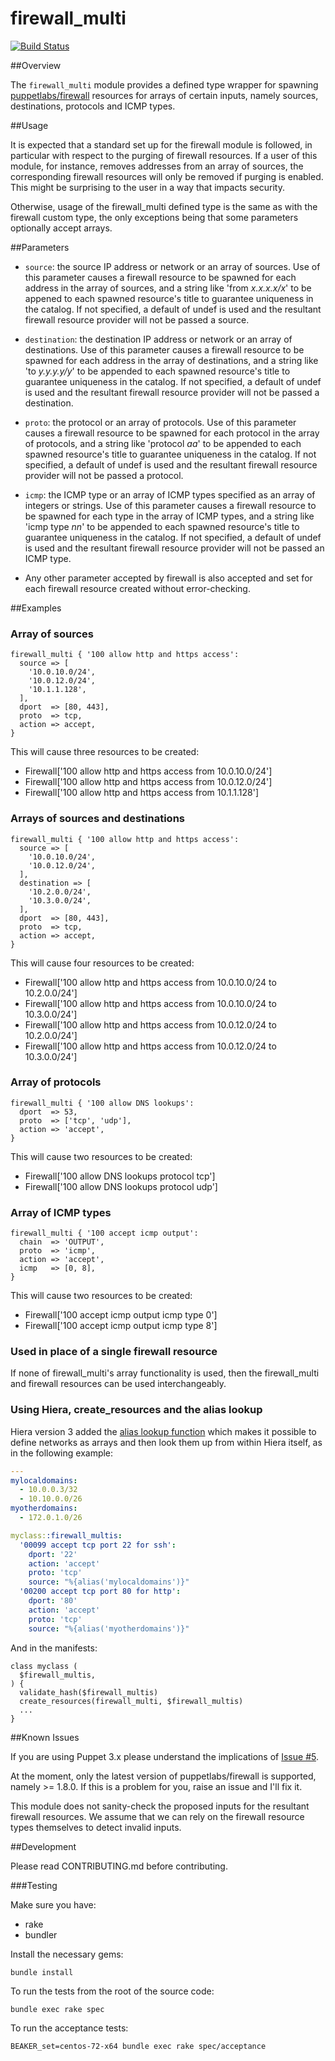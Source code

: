 # firewall_multi

[![Build Status](https://img.shields.io/travis/alexharv074/puppet-firewall_multi.svg)](https://travis-ci.org/alexharv074/puppet-firewall_multi)

##Overview

The `firewall_multi` module provides a defined type wrapper for spawning [puppetlabs/firewall](https://github.com/puppetlabs/puppetlabs-firewall) resources for arrays of certain inputs, namely sources, destinations, protocols and ICMP types.

##Usage

It is expected that a standard set up for the firewall module is followed, in particular with respect to the purging of firewall resources.  If a user of this module, for instance, removes addresses from an array of sources, the corresponding firewall resources will only be removed if purging is enabled.  This might be surprising to the user in a way that impacts security.

Otherwise, usage of the firewall_multi defined type is the same as with the firewall custom type, the only exceptions being that some parameters optionally accept arrays.

##Parameters

* `source`: the source IP address or network or an array of sources.  Use of this parameter causes a firewall resource to be spawned for each address in the array of sources, and a string like 'from *x.x.x.x/x*' to be appened to each spawned resource's title to guarantee uniqueness in the catalog.  If not specified, a default of undef is used and the resultant firewall resource provider will not be passed a source.

* `destination`: the destination IP address or network or an array of destinations.  Use of this parameter causes a firewall resource to be spawned for each address in the array of destinations, and a string like 'to *y.y.y.y/y*' to be appended to each spawned resource's title to guarantee uniqueness in the catalog.  If not specified, a default of undef is used and the resultant firewall resource provider will not be passed a destination.

* `proto`: the protocol or an array of protocols.  Use of this parameter causes a firewall resource to be spawned for each protocol in the array of protocols, and a string like 'protocol *aa*' to be appended to each spawned resource's title to guarantee uniqueness in the catalog.  If not specified, a default of undef is used and the resultant firewall resource provider will not be passed a protocol.

* `icmp`: the ICMP type or an array of ICMP types specified as an array of integers or strings.  Use of this parameter causes a firewall resource to be spawned for each type in the array of ICMP types, and a string like 'icmp type *nn*' to be appended to each spawned resource's title to guarantee uniqueness in the catalog.  If not specified, a default of undef is used and the resultant firewall resource provider will not be passed an ICMP type.

* Any other parameter accepted by firewall is also accepted and set for each firewall resource created without error-checking.

##Examples

### Array of sources

```puppet
firewall_multi { '100 allow http and https access':
  source => [
    '10.0.10.0/24',
    '10.0.12.0/24',
    '10.1.1.128',
  ],
  dport  => [80, 443],
  proto  => tcp,
  action => accept,
}
```

This will cause three resources to be created:

* Firewall['100 allow http and https access from 10.0.10.0/24']
* Firewall['100 allow http and https access from 10.0.12.0/24']
* Firewall['100 allow http and https access from 10.1.1.128']

### Arrays of sources and destinations

```puppet
firewall_multi { '100 allow http and https access':
  source => [
    '10.0.10.0/24',
    '10.0.12.0/24',
  ],
  destination => [
    '10.2.0.0/24',
    '10.3.0.0/24',
  ],
  dport  => [80, 443],
  proto  => tcp,
  action => accept,
}
```

This will cause four resources to be created:

* Firewall['100 allow http and https access from 10.0.10.0/24 to 10.2.0.0/24']
* Firewall['100 allow http and https access from 10.0.10.0/24 to 10.3.0.0/24']
* Firewall['100 allow http and https access from 10.0.12.0/24 to 10.2.0.0/24']
* Firewall['100 allow http and https access from 10.0.12.0/24 to 10.3.0.0/24']

### Array of protocols

```puppet
firewall_multi { '100 allow DNS lookups':
  dport  => 53,
  proto  => ['tcp', 'udp'],
  action => 'accept',
}
```

This will cause two resources to be created:

* Firewall['100 allow DNS lookups protocol tcp']
* Firewall['100 allow DNS lookups protocol udp']

### Array of ICMP types

```puppet
firewall_multi { '100 accept icmp output':
  chain  => 'OUTPUT',
  proto  => 'icmp',
  action => 'accept',
  icmp   => [0, 8],
}
```

This will cause two resources to be created:

* Firewall['100 accept icmp output icmp type 0']
* Firewall['100 accept icmp output icmp type 8']

### Used in place of a single firewall resource

If none of firewall_multi's array functionality is used, then the firewall_multi and firewall resources can be used interchangeably.

### Using Hiera, create_resources and the alias lookup

Hiera version 3 added the [alias lookup function](https://docs.puppet.com/hiera/3.0/variables.html#the-alias-lookup-function) which makes it possible to define networks as arrays and then look them up from within Hiera itself, as in the following example:

```yaml
---
mylocaldomains:
  - 10.0.0.3/32
  - 10.10.0.0/26
myotherdomains:
  - 172.0.1.0/26

myclass::firewall_multis:
  '00099 accept tcp port 22 for ssh':
    dport: '22'
    action: 'accept'
    proto: 'tcp'
    source: "%{alias('mylocaldomains')}"
  '00200 accept tcp port 80 for http':
    dport: '80'
    action: 'accept'
    proto: 'tcp'
    source: "%{alias('myotherdomains')}"
```

And in the manifests:

```puppet
class myclass (
  $firewall_multis,
) {
  validate_hash($firewall_multis)
  create_resources(firewall_multi, $firewall_multis)
  ...
}
```

##Known Issues

If you are using Puppet 3.x please understand the implications of [Issue #5](https://github.com/alexharv074/puppet-firewall_multi/issues/5).

At the moment, only the latest version of puppetlabs/firewall is supported, namely >= 1.8.0.  If this is a problem for you, raise an issue and I'll fix it.

This module does not sanity-check the proposed inputs for the resultant firewall resources.  We assume that we can rely on the firewall resource types themselves to detect invalid inputs.

##Development

Please read CONTRIBUTING.md before contributing.

###Testing

Make sure you have:

* rake
* bundler

Install the necessary gems:

    bundle install

To run the tests from the root of the source code:

    bundle exec rake spec

To run the acceptance tests:

    BEAKER_set=centos-72-x64 bundle exec rake spec/acceptance

